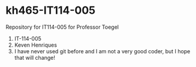 # kh465-IT114-005
Repository for IT114-005 for Professor Toegel
1. IT-114-005
2. Keven Henriques
3. I have never used git before and I am not a very good coder, but I hope that will change!
